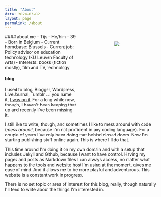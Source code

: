 ```yaml
---
title: "About"
date: 2024-07-02
layout: page
permalink: /about
---
```


<div style="float: right; width: 250px; height: 250px; margin: 10px;"><p style="text-align:center;"><img src="https://upload.wikimedia.org/wikipedia/commons/e/e0/PlaceholderLC.png" /></p></div>
#### about me
- Tijs
- He/him
- 39
- Born in Belgium
- Current homebase: Brussels
- Current job: Policy advisor on education technology (KU Leuven Faculty of Arts)
- Interests: books (fiction mostly), film and TV, technology

#### blog
I used to blog. Blogger, Wordpress, LiveJournal, Tumblr ...: you name it, [I was on it](spaces.md). For a long while now, though, I haven't been keeping that up and recently I've been missing it.

I still like to write, though, and sometimes I like to mess around with code (_mess around_, because I'm not proficient in any coding language). For a couple of years I've only been doing that behind closed doors. Now I'm starting publishing stuff online again. This is where I'll do that. 

This time around I'm doing it on my own domain and with a setup that includes Jekyll and Github, because I want to have control. Having my pages and posts as Markdown files I can always access, no matter what happens to the tools and website host I'm using at the moment, gives me ease of mind. And it allows me to be more playful and adventurous. This website is a constant work in progress.

There is no set topic or area of interest for this blog, really, though naturally I'll tend to write about the things I'm interested in.
